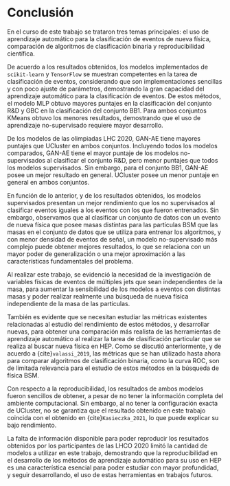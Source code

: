# Conclusión
En el curso de este trabajo se trataron tres temas principales: el uso de aprendizaje automático para la clasificación de eventos de nueva física, comparación de algoritmos de clasificación binaria y reproducibilidad científica.

De acuerdo a los resultados obtenidos, los modelos implementados de `scikit-learn` y `TensorFlow` se muestran competentes en la tarea de clasificación de eventos, considerando que son implementaciones sencillas y con poco ajuste de parámetros, demostrando la gran capacidad del aprendizaje automático para la clasificación de eventos. De estos métodos, el modelo MLP obtuvo mayores puntajes en la clasificación del conjunto R&D y GBC en la clasificación del conjunto BB1. Para ambos conjuntos KMeans obtuvo los menores resultados, demostrando que el uso de aprendizaje no-supervisado requiere mayor desarrollo.

De los modelos de las olimpiadas LHC 2020, GAN-AE tiene mayores puntajes que UCluster en ambos conjuntos. Incluyendo todos los modelos comparados, GAN-AE tiene el mayor puntaje de los modelos no-supervisados al clasificar el conjunto R&D, pero menor puntajes que todos los modelos supervisados. Sin embargo, para el conjunto BB1, GAN-AE posee un mejor resultado en general. UCluster posee un menor puntaje en general en ambos conjuntos.

En función de lo anterior, y de los resultados obtenidos, los modelos supervisados presentan un mejor rendimiento que los no supervisados al clasificar eventos iguales a los eventos con los que fueron entrenados. Sin embargo, observamos que al clasificar un conjunto de datos con un evento de nueva física que posee masas distintas para las partículas BSM que las masas en el conjunto de datos que se utiliza para entrenar los algoritmos, y con menor densidad de eventos de señal, un modelo no-supervisado más complejo puede obtener mejores resultados, lo que se relaciona con un mayor poder de generalización o una mejor aproximación a las características fundamentales del problema.

Al realizar este trabajo, se evidenció la necesidad de la investigación de variables físicas de eventos de múltiples jets que sean independientes de la masa, para aumentar la sensibilidad de los modelos a eventos con distintas masas y poder realizar realmente una búsqueda de nueva física independiente de la masa de las particulas.

También es evidente que se necesitan estudiar las métricas existentes relacionadas al estudio del rendimiento de estos métodos, y desarrollar nuevas, para obtener una comparación más realista de las herramientas de aprendizaje automático al realizar la tarea de clasificación particular que se realiza al buscar nueva física en HEP. Como se discutió anteriormente, y de acuerdo a {cite}`valassi_2019`, las métricas que se han utilizado hasta ahora para comparar algoritmos de clasificación binaria, como la curva ROC, son de limitada relevancia para el estudio de estos métodos en la búsqueda de física BSM.

Con respecto a la reproducibilidad, los resultados de ambos modelos fueron sencillos de obtener, a pesar de no tener la información completa del ambiente computacional. Sin embargo, al no tener la configuración exacta de UCluster, no se garantiza que el resultado obtenido en este trabajo coincida con el obtenido en {cite}`Kasieczka_2021`, lo que puede explicar su bajo rendimiento.

La falta de información disponible para poder reproducir los resultados obtenidos por los participantes de las LHCO 2020 limitó la cantidad de modelos a utilizar en este trabajo, demostrando que la reproducibilidad en el desarrollo de los métodos de aprendizaje automático para su uso en HEP es una característica esencial para poder estudiar con mayor profundidad, y seguir desarrollando, el uso de estas herramientas en trabajos futuros.